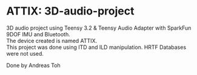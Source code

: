 # ATTIX: 3D-audio-project
3D audio project using Teensy 3.2 &amp; Teensy Audio Adapter with SparkFun 9DOF IMU and Bluetooth.  
The device created is named ATTIX.  
This project was done using ITD and ILD manipulation. HRTF Databases were not used.

Done by Andreas Toh
